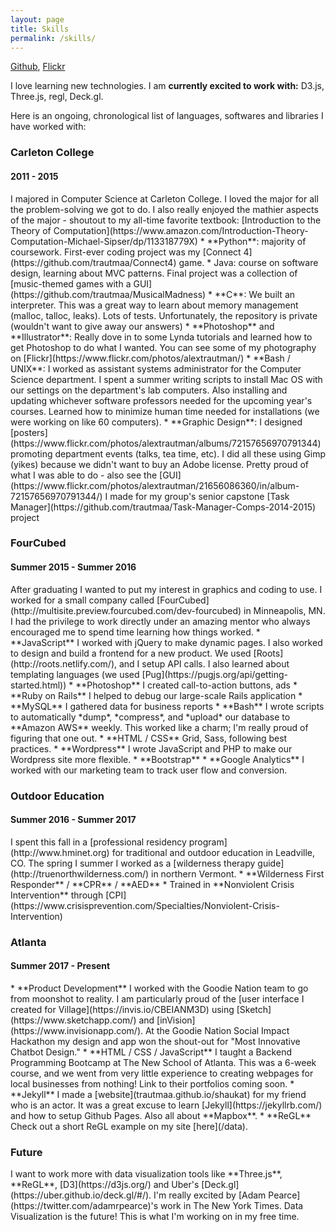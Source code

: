 ```yaml
---
layout: page
title: Skills
permalink: /skills/
---
```

[Github](https://github.com/trautmaa), [Flickr](https://www.flickr.com/photos/alextrautman/)

I love learning new technologies. I am **currently excited to work with:** D3.js, Three.js, regl, Deck.gl.

Here is an ongoing, chronological list of languages, softwares and libraries I have worked with:

<h3>Carleton College</h3>
<h4>2011 - 2015</h4>
I majored in Computer Science at Carleton College. I loved the major for all the problem-solving we got to do. I also really enjoyed the mathier aspects of the major - shoutout to my all-time favorite textbook: [Introduction to the Theory of Computation](https://www.amazon.com/Introduction-Theory-Computation-Michael-Sipser/dp/113318779X) 
* **Python**: majority of coursework. First-ever coding project was my [Connect 4](https://github.com/trautmaa/Connect4) game.
* Java: course on software design, learning about MVC patterns. Final project was a collection of [music-themed games with a GUI](https://github.com/trautmaa/MusicalMadness)
* **C**: We built an interpreter. This was a great way to learn about memory management (malloc, talloc, leaks). Lots of tests. Unfortunately, the repository is private (wouldn't want to give away our answers)
* **Photoshop** and **Illustrator**: Really dove in to some Lynda tutorials and learned how to get Photoshop to do what I wanted. You can see some of my photography on [Flickr](https://www.flickr.com/photos/alextrautman/)
* **Bash / UNIX**: I worked as assistant systems administrator for the Computer Science department. I spent a summer writing scripts to install Mac OS with our settings on the department's lab computers. Also installing and updating whichever software professors needed for the upcoming year's courses. Learned how to minimize human time needed for installations (we were working on like 60 computers).
* **Graphic Design**: I designed [posters](https://www.flickr.com/photos/alextrautman/albums/72157656970791344) promoting department events (talks, tea time, etc). I did all these using Gimp (yikes) because we didn't want to buy an Adobe license. Pretty proud of what I was able to do - also see the [GUI](https://www.flickr.com/photos/alextrautman/21656086360/in/album-72157656970791344/) I made for my group's senior capstone [Task Manager](https://github.com/trautmaa/Task-Manager-Comps-2014-2015) project

<h3>FourCubed</h3>
<h4>Summer 2015 - Summer 2016</h4>
After graduating I wanted to put my interest in graphics and coding to use. I worked for a small company called [FourCubed](http://multisite.preview.fourcubed.com/dev-fourcubed) in Minneapolis, MN. I had the privilege to work directly under an amazing mentor who always encouraged me to spend time learning how things worked.
* **JavaScript** I worked with jQuery to make dynamic pages. I also worked to design and build a frontend for a new product. We used [Roots](http://roots.netlify.com/), and I setup API calls. I also learned about templating languages (we used [Pug](https://pugjs.org/api/getting-started.html))
* **Photoshop** I created call-to-action buttons, ads
* **Ruby on Rails** I helped to debug our large-scale Rails application
* **MySQL** I gathered data for business reports
* **Bash** I wrote scripts to automatically *dump*, *compress*, and *upload* our database to **Amazon AWS** weekly. This worked like a charm; I'm really proud of figuring that one out.
* **HTML / CSS** Grid, Sass, following best practices.
* **Wordpress** I wrote JavaScript and PHP to make our Wordpress site more flexible.
* **Bootstrap**
* **Google Analytics** I worked with our marketing team to track user flow and conversion.

<h3>Outdoor Education</h3>
<h4>Summer 2016 - Summer 2017</h4>
I spent this fall in a [professional residency program](http://www.hminet.org) for traditional and outdoor education in Leadville, CO. The spring I summer I worked as a [wilderness therapy guide](http://truenorthwilderness.com/) in northern Vermont.
* **Wilderness First Responder** / **CPR** / **AED**
* Trained in **Nonviolent Crisis Intervention** through [CPI](https://www.crisisprevention.com/Specialties/Nonviolent-Crisis-Intervention)

<h3>Atlanta</h3>
<h4>Summer 2017 - Present</h4>
* **Product Development** I worked with the Goodie Nation team to go from moonshot to reality. I am particularly proud of the [user interface I created for Village](https://invis.io/CBEIANM3D) using [Sketch](https://www.sketchapp.com/) and [inVision](https://www.invisionapp.com/). At the Goodie Nation Social Impact Hackathon my design and app won the shout-out for "Most Innovative Chatbot Design."
* **HTML / CSS / JavaScript** I taught a Backend Programming Bootcamp at The New School of Atlanta. This was a 6-week course, and we went from very little experience to creating webpages for local businesses from nothing! Link to their portfolios coming soon.
* **Jekyll** I made a [website](trautmaa.github.io/shaukat) for my friend who is an actor. It was a great excuse to learn [Jekyll](https://jekyllrb.com/) and how to setup Github Pages. Also all about **Mapbox**.
* **ReGL** Check out a short ReGL example on my site [here](/data).

<h3>Future</h3>
I want to work more with data visualization tools like **Three.js**, **ReGL**, [D3](https://d3js.org/) and Uber's [Deck.gl](https://uber.github.io/deck.gl/#/). I'm really excited by [Adam Pearce](https://twitter.com/adamrpearce)'s work in The New York Times. Data Visualization is the future! This is what I'm working on in my free time.